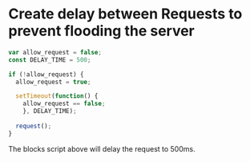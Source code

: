 # Create delay between Requests to prevent flooding the server

```javascript
var allow_request = false;
const DELAY_TIME = 500;

if (!allow_request) {
  allow_request = true;

  setTimeout(function() {
    allow_request == false;
    }, DELAY_TIME);
    
  request();
}
```

The blocks script above will delay the request to 500ms.
